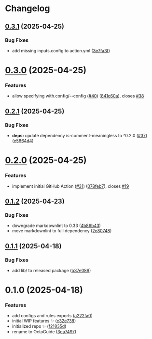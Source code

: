 # Changelog

## [0.3.1](https://github.com/JoshuaKGoldberg/octoguide/compare/0.3.0...0.3.1) (2025-04-25)

### Bug Fixes

- add missing inputs.config to action.yml ([3e7fa3f](https://github.com/JoshuaKGoldberg/octoguide/commit/3e7fa3f6c06d97659d74c7675d11068da93deb70))

# [0.3.0](https://github.com/JoshuaKGoldberg/octoguide/compare/0.2.1...0.3.0) (2025-04-25)

### Features

- allow specifying with.config/--config ([#40](https://github.com/JoshuaKGoldberg/octoguide/issues/40)) ([841c60a](https://github.com/JoshuaKGoldberg/octoguide/commit/841c60ab1a798c7a4922d9ff0a0116847b9773ad)), closes [#38](https://github.com/JoshuaKGoldberg/octoguide/issues/38)

## [0.2.1](https://github.com/JoshuaKGoldberg/octoguide/compare/0.2.0...0.2.1) (2025-04-25)

### Bug Fixes

- **deps:** update dependency is-comment-meaningless to ^0.2.0 ([#37](https://github.com/JoshuaKGoldberg/octoguide/issues/37)) ([e5664d4](https://github.com/JoshuaKGoldberg/octoguide/commit/e5664d49c636829da211d24e617430408a3c88ed))

# [0.2.0](https://github.com/JoshuaKGoldberg/octoguide/compare/0.1.2...0.2.0) (2025-04-25)

### Features

- implement initial GitHub Action ([#31](https://github.com/JoshuaKGoldberg/octoguide/issues/31)) ([078feb7](https://github.com/JoshuaKGoldberg/octoguide/commit/078feb73d4cb1221834d39bbab084b1aa4cc3c09)), closes [#19](https://github.com/JoshuaKGoldberg/octoguide/issues/19)

## [0.1.2](https://github.com/JoshuaKGoldberg/octoguide/compare/0.1.1...0.1.2) (2025-04-23)

### Bug Fixes

- downgrade markdownlint to 0.33 ([4b86b43](https://github.com/JoshuaKGoldberg/octoguide/commit/4b86b4341f0dca9a820457a6df2f4584401fb645))
- move markdownlint to full dependency ([2e80748](https://github.com/JoshuaKGoldberg/octoguide/commit/2e80748f37536a9a6ec788b9552cd2e904ef2b58))

## [0.1.1](https://github.com/JoshuaKGoldberg/octoguide/compare/0.1.0...0.1.1) (2025-04-18)

### Bug Fixes

- add lib/ to released package ([b37e089](https://github.com/JoshuaKGoldberg/octoguide/commit/b37e0895888866cba04879c9c2b791b4396330d9))

# 0.1.0 (2025-04-18)

### Features

- add configs and rules exports ([a222fa0](https://github.com/JoshuaKGoldberg/octoguide/commit/a222fa0430732963cf298d9ac9e4644cc838eff4))
- initial WIP features ✨ ([c32e738](https://github.com/JoshuaKGoldberg/octoguide/commit/c32e738570b79be230cfc26aa9328f3719c2aba1))
- initialized repo ✨ ([f21835d](https://github.com/JoshuaKGoldberg/octoguide/commit/f21835d4a64ce97dd7c63af6f7c30555e68a0d1e))
- rename to OctoGuide ([3ea7497](https://github.com/JoshuaKGoldberg/octoguide/commit/3ea74974cf5c1397182363ddbece83f0627fec58))
